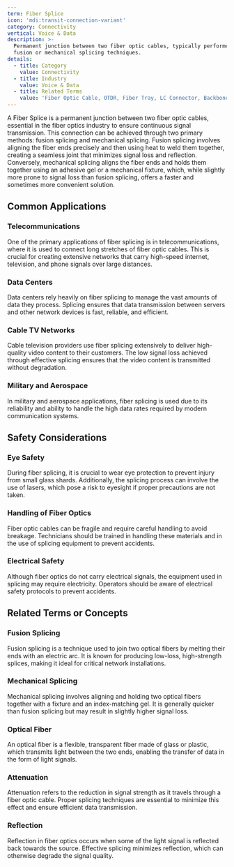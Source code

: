 ```yaml
---
term: Fiber Splice
icon: 'mdi:transit-connection-variant'
category: Connectivity
vertical: Voice & Data
description: >-
  Permanent junction between two fiber optic cables, typically performed using
  fusion or mechanical splicing techniques.
details:
  - title: Category
    value: Connectivity
  - title: Industry
    value: Voice & Data
  - title: Related Terms
    value: 'Fiber Optic Cable, OTDR, Fiber Tray, LC Connector, Backbone Cabling'
---
```

A Fiber Splice is a permanent junction between two fiber optic cables, essential in the fiber optics industry to ensure continuous signal transmission. This connection can be achieved through two primary methods: fusion splicing and mechanical splicing. Fusion splicing involves aligning the fiber ends precisely and then using heat to weld them together, creating a seamless joint that minimizes signal loss and reflection. Conversely, mechanical splicing aligns the fiber ends and holds them together using an adhesive gel or a mechanical fixture, which, while slightly more prone to signal loss than fusion splicing, offers a faster and sometimes more convenient solution.

## Common Applications

### Telecommunications

One of the primary applications of fiber splicing is in telecommunications, where it is used to connect long stretches of fiber optic cables. This is crucial for creating extensive networks that carry high-speed internet, television, and phone signals over large distances.

### Data Centers

Data centers rely heavily on fiber splicing to manage the vast amounts of data they process. Splicing ensures that data transmission between servers and other network devices is fast, reliable, and efficient.

### Cable TV Networks

Cable television providers use fiber splicing extensively to deliver high-quality video content to their customers. The low signal loss achieved through effective splicing ensures that the video content is transmitted without degradation.

### Military and Aerospace

In military and aerospace applications, fiber splicing is used due to its reliability and ability to handle the high data rates required by modern communication systems.

## Safety Considerations

### Eye Safety

During fiber splicing, it is crucial to wear eye protection to prevent injury from small glass shards. Additionally, the splicing process can involve the use of lasers, which pose a risk to eyesight if proper precautions are not taken.

### Handling of Fiber Optics

Fiber optic cables can be fragile and require careful handling to avoid breakage. Technicians should be trained in handling these materials and in the use of splicing equipment to prevent accidents.

### Electrical Safety

Although fiber optics do not carry electrical signals, the equipment used in splicing may require electricity. Operators should be aware of electrical safety protocols to prevent accidents.

## Related Terms or Concepts

### Fusion Splicing

Fusion splicing is a technique used to join two optical fibers by melting their ends with an electric arc. It is known for producing low-loss, high-strength splices, making it ideal for critical network installations.

### Mechanical Splicing

Mechanical splicing involves aligning and holding two optical fibers together with a fixture and an index-matching gel. It is generally quicker than fusion splicing but may result in slightly higher signal loss.

### Optical Fiber

An optical fiber is a flexible, transparent fiber made of glass or plastic, which transmits light between the two ends, enabling the transfer of data in the form of light signals.

### Attenuation

Attenuation refers to the reduction in signal strength as it travels through a fiber optic cable. Proper splicing techniques are essential to minimize this effect and ensure efficient data transmission.

### Reflection

Reflection in fiber optics occurs when some of the light signal is reflected back towards the source. Effective splicing minimizes reflection, which can otherwise degrade the signal quality.
